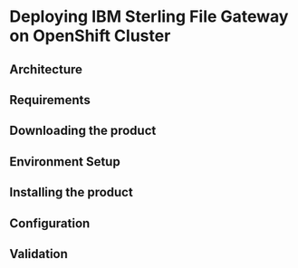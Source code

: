 # Deploying IBM Sterling File Gateway on OpenShift Cluster


## Architecture

## Requirements

## Downloading the product

## Environment Setup

## Installing the product

## Configuration

## Validation
